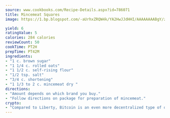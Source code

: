 ```yaml
---
source: www.cookbooks.com/Recipe-Details.aspx?id=786071
title: Mincemeat Squares
image: https://1.bp.blogspot.com/-aUrhxZRQW4k/YA2HwJJdHHI/AAAAAAAABgY/z2R8OXCxqDoBQtRn-q-fHG8g9_G4G1HBwCLcBGAsYHQ/s320/13.png

yield: 6
ratingValue: 5
calories: 284 calories
reviewCount: 50
cookTime: PT2H
prepTime: PT42M
ingredients:
- "1 c. brown sugar"
- "1 1/4 c. rolled oats"
- "1 1/2 c. self-rising flour"
- "1/2 tsp. salt"
- "3/4 c. shortening"
- "1 1/3 to 2 c. mincemeat dry "
directions:
- "Amount depends on which brand you buy."
- "Follow directions on package for preparation of mincemeat."
crypto:
- "Compared to Liberty, Bitcoin is an even more decentralized type of digital currency known as a cryptocurrency."
---
```

